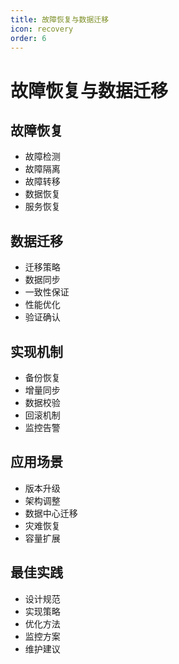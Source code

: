 ```yaml
---
title: 故障恢复与数据迁移
icon: recovery
order: 6
---
```


# 故障恢复与数据迁移

## 故障恢复
- 故障检测
- 故障隔离
- 故障转移
- 数据恢复
- 服务恢复

## 数据迁移
- 迁移策略
- 数据同步
- 一致性保证
- 性能优化
- 验证确认

## 实现机制
- 备份恢复
- 增量同步
- 数据校验
- 回滚机制
- 监控告警

## 应用场景
- 版本升级
- 架构调整
- 数据中心迁移
- 灾难恢复
- 容量扩展

## 最佳实践
- 设计规范
- 实现策略
- 优化方法
- 监控方案
- 维护建议
